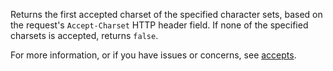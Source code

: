Returns the first accepted charset of the specified character sets,
based on the request's `Accept-Charset` HTTP header field.
If none of the specified charsets is accepted, returns `false`.

For more information, or if you have issues or concerns, see [accepts](https://github.com/expressjs/accepts).
